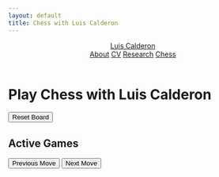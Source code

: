 ```yaml
---
layout: default
title: Chess with Luis Calderon
---
```


<header class="site-header">
  <a class="site-title" href="/">Luis Calderon</a>
  <nav>
    <a href="/about/">About</a>
    <a href="/cv/">CV</a>
    <a href="/projects/">Research</a>
    <a href="/chess/">Chess</a>
  </nav>
</header>

<main class="page-content">
  <h1>Play Chess with Luis Calderon</h1>

  <!-- Chess Board -->
  <div id="board" style="width: 400px; margin: auto;"></div>
  <button id="reset-btn">Reset Board</button>

  <!-- Active Games Section -->
  <div id="games">
    <h2>Active Games</h2>
    <ul id="game-list">
      <!-- Game list will be populated dynamically -->
    </ul>
  </div>

  <!-- History Controls -->
  <div id="history-controls">
    <button id="prev-move">Previous Move</button>
    <button id="next-move">Next Move</button>
  </div>
</main>

<script src="https://cdnjs.cloudflare.com/ajax/libs/chess.js/0.11.0/chess.min.js"></script>
<script src="https://cdnjs.cloudflare.com/ajax/libs/chessboard-js/1.0.0/chessboard-1.0.0.min.js"></script>
<script src="https://www.gstatic.com/firebasejs/9.6.10/firebase-app.js"></script>
<script src="https://www.gstatic.com/firebasejs/9.6.10/firebase-database.js"></script>
<script src="/scripts/chess.js"></script>
